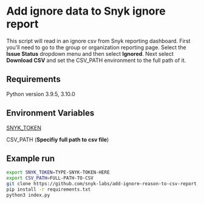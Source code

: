 # Add ignore data to Snyk ignore report

This script will read in an ignore csv from Snyk reporting dashboard.  First you'll need to go to the group or organization reporting page.  Select the **Issue Status** dropdown menu and then select **Ignored**.  Next select **Download CSV** and set the CSV_PATH environment to the full path of it.

## Requirements

Python version 3.9.5, 3.10.0

## Environment Variables
[SNYK_TOKEN](https://docs.snyk.io/getting-started/how-to-obtain-and-authenticate-with-your-snyk-api-token)

CSV_PATH  (**Specifiy full path to csv file**)


## Example run
```bash
export SNYK_TOKEN=TYPE-SNYK-TOKEN-HERE
export CSV_PATH=FULL-PATH-TO-CSV
git clone https://github.com/snyk-labs/add-ignore-reason-to-csv-report.git
pip install -r requirements.txt
python3 index.py
```
